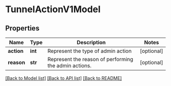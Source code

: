 # TunnelActionV1Model

## Properties
Name | Type | Description | Notes
------------ | ------------- | ------------- | -------------
**action** | **int** | Represent the type of admin action | [optional] 
**reason** | **str** | Represent the reason of performing the admin actions. | [optional] 

[[Back to Model list]](../README.md#documentation-for-models) [[Back to API list]](../README.md#documentation-for-api-endpoints) [[Back to README]](../README.md)



